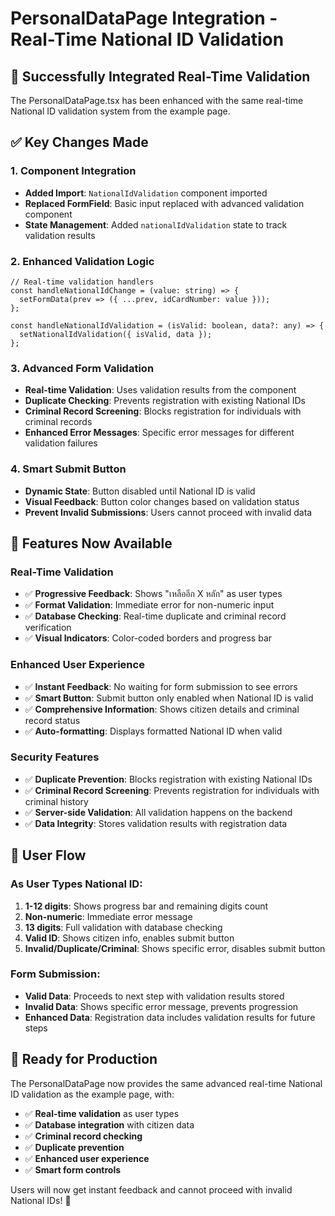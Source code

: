 # PersonalDataPage Integration - Real-Time National ID Validation

## 🚀 **Successfully Integrated Real-Time Validation**

The PersonalDataPage.tsx has been enhanced with the same real-time National ID validation system from the example page.

## ✅ **Key Changes Made**

### **1. Component Integration**
- **Added Import**: `NationalIdValidation` component imported
- **Replaced FormField**: Basic input replaced with advanced validation component
- **State Management**: Added `nationalIdValidation` state to track validation results

### **2. Enhanced Validation Logic**
```tsx
// Real-time validation handlers
const handleNationalIdChange = (value: string) => {
  setFormData(prev => ({ ...prev, idCardNumber: value }));
};

const handleNationalIdValidation = (isValid: boolean, data?: any) => {
  setNationalIdValidation({ isValid, data });
};
```

### **3. Advanced Form Validation**
- **Real-time Validation**: Uses validation results from the component
- **Duplicate Checking**: Prevents registration with existing National IDs
- **Criminal Record Screening**: Blocks registration for individuals with criminal records
- **Enhanced Error Messages**: Specific error messages for different validation failures

### **4. Smart Submit Button**
- **Dynamic State**: Button disabled until National ID is valid
- **Visual Feedback**: Button color changes based on validation status
- **Prevent Invalid Submissions**: Users cannot proceed with invalid data

## 🎯 **Features Now Available**

### **Real-Time Validation**
- ✅ **Progressive Feedback**: Shows "เหลืออีก X หลัก" as user types
- ✅ **Format Validation**: Immediate error for non-numeric input
- ✅ **Database Checking**: Real-time duplicate and criminal record verification
- ✅ **Visual Indicators**: Color-coded borders and progress bar

### **Enhanced User Experience**
- ✅ **Instant Feedback**: No waiting for form submission to see errors
- ✅ **Smart Button**: Submit button only enabled when National ID is valid
- ✅ **Comprehensive Information**: Shows citizen details and criminal record status
- ✅ **Auto-formatting**: Displays formatted National ID when valid

### **Security Features**
- ✅ **Duplicate Prevention**: Blocks registration with existing National IDs
- ✅ **Criminal Record Screening**: Prevents registration for individuals with criminal history
- ✅ **Server-side Validation**: All validation happens on the backend
- ✅ **Data Integrity**: Stores validation results with registration data

## 🔄 **User Flow**

### **As User Types National ID:**
1. **1-12 digits**: Shows progress bar and remaining digits count
2. **Non-numeric**: Immediate error message
3. **13 digits**: Full validation with database checking
4. **Valid ID**: Shows citizen info, enables submit button
5. **Invalid/Duplicate/Criminal**: Shows specific error, disables submit button

### **Form Submission:**
- **Valid Data**: Proceeds to next step with validation results stored
- **Invalid Data**: Shows specific error message, prevents progression
- **Enhanced Data**: Registration data includes validation results for future steps

## 🎉 **Ready for Production**

The PersonalDataPage now provides the same advanced real-time National ID validation as the example page, with:
- ✅ **Real-time validation** as user types
- ✅ **Database integration** with citizen data
- ✅ **Criminal record checking**
- ✅ **Duplicate prevention**
- ✅ **Enhanced user experience**
- ✅ **Smart form controls**

Users will now get instant feedback and cannot proceed with invalid National IDs! 🚀
